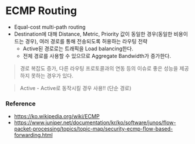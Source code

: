 # ECMP Routing
* Equal-cost multi-path routing
* Destination에 대해 Distance, Metric, Priority 값이 동일한 경우(동일한 비용이 드는 경우), 여러 경로를 통해 전송되도록 허용하는 라우팅 전략
    - Active된 경로로는 트래픽을 Load balancing한다.
    - 전체 경로를 사용할 수 있으므로 Aggregate Bandwidth가 증가한다.

> 경로 복잡도 증가, 다른 라우팅 프로토콜과의 연동 등의 이슈로 좋은 성능을 제공하지 못하는 경우가 있다.

>  Active - Active로 동작시킬 경우 사용!! (단순 경로)


### Reference
* https://ko.wikipedia.org/wiki/ECMP
* https://www.juniper.net/documentation/kr/ko/software/junos/flow-packet-processing/topics/topic-map/security-ecmp-flow-based-forwarding.html